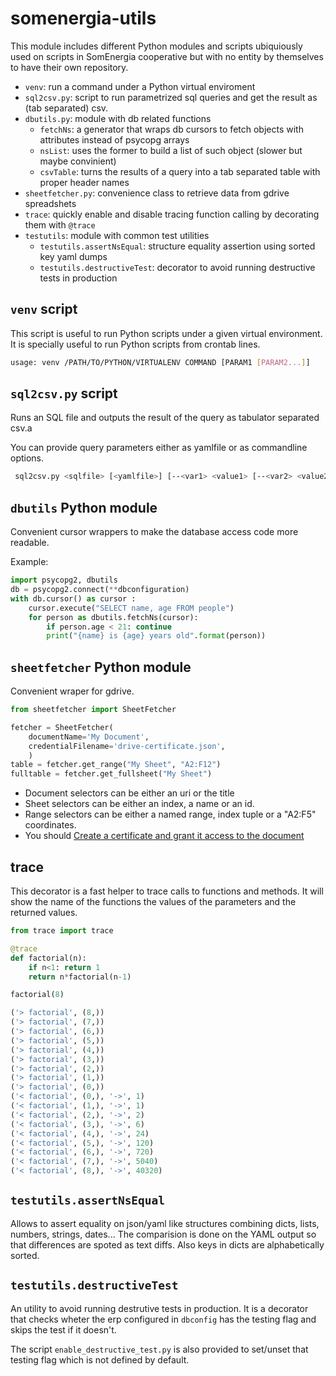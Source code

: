 # somenergia-utils

This module includes different Python modules and scripts
ubiquiously used on scripts in SomEnergia cooperative
but with no entity by themselves to have their own repository.


- `venv`: run a command under a Python virtual enviroment
- `sql2csv.py`: script to run parametrized sql queries and get the result as (tab separated) csv.
- `dbutils.py`: module with db related functions
	- `fetchNs`: a generator that wraps db cursors to fetch objects with attributes instead of psycopg arrays
	- `nsList`: uses the former to build a list of such object (slower but maybe convinient)
	- `csvTable`: turns the results of a query into a tab separated table with proper header names
- `sheetfetcher.py`: convenience class to retrieve data from gdrive spreadshets
- `trace`: quickly enable and disable tracing function calling by decorating them with `@trace`
- `testutils`: module with common test utilities
	- `testutils.assertNsEqual`: structure equality assertion using sorted key yaml dumps
	- `testutils.destructiveTest`: decorator to avoid running destructive tests in production

## `venv` script

This script is useful to run Python scripts under a given virtual environment.
It is specially useful to run Python scripts from crontab lines.

```bash
usage: venv /PATH/TO/PYTHON/VIRTUALENV COMMAND [PARAM1 [PARAM2...]]
```

## `sql2csv.py` script

Runs an SQL file and outputs the result of the query as tabulator separated csv.a

You can provide query parameters either as yamlfile or as commandline options.

```bash
 sql2csv.py <sqlfile> [<yamlfile>] [--<var1> <value1> [--<var2> <value2> ..] ]
```

## `dbutils` Python module

Convenient cursor wrappers to make the database access code more readable.

Example:

```python
import psycopg2, dbutils
db = psycopg2.connect(**dbconfiguration)
with db.cursor() as cursor :
	cursor.execute("SELECT name, age FROM people")
	for person as dbutils.fetchNs(cursor):
		if person.age < 21: continue
		print("{name} is {age} years old".format(person))
```

## `sheetfetcher` Python module

Convenient wraper for gdrive.

```python
from sheetfetcher import SheetFetcher

fetcher = SheetFetcher(
	documentName='My Document',
	credentialFilename='drive-certificate.json',
	)
table = fetcher.get_range("My Sheet", "A2:F12")
fulltable = fetcher.get_fullsheet("My Sheet")
```

- Document selectors can be either an uri or the title
- Sheet selectors can be either an index, a name or an id.
- Range selectors can be either a named range, index tuple or a "A2:F5" coordinates.
- You should [Create a certificate and grant it access to the document](http://gspread.readthedocs.org/en/latest/oauth2.html)

## trace

This decorator is a fast helper to trace calls to functions and methods.
It will show the name of the functions the values of the parameters and the returned values.

```python
from trace import trace

@trace
def factorial(n):
    if n<1: return 1
    return n*factorial(n-1)

factorial(8)

('> factorial', (8,))
('> factorial', (7,))
('> factorial', (6,))
('> factorial', (5,))
('> factorial', (4,))
('> factorial', (3,))
('> factorial', (2,))
('> factorial', (1,))
('> factorial', (0,))
('< factorial', (0,), '->', 1)
('< factorial', (1,), '->', 1)
('< factorial', (2,), '->', 2)
('< factorial', (3,), '->', 6)
('< factorial', (4,), '->', 24)
('< factorial', (5,), '->', 120)
('< factorial', (6,), '->', 720)
('< factorial', (7,), '->', 5040)
('< factorial', (8,), '->', 40320)

```

## `testutils.assertNsEqual`

Allows to assert equality on json/yaml like structures combining
dicts, lists, numbers, strings, dates...
The comparision is done on the YAML output so that differences are
spoted as text diffs.
Also keys in dicts are alphabetically sorted.


## `testutils.destructiveTest`

An utility to avoid running destrutive tests in production.
It is a decorator that checks wheter the erp configured in `dbconfig`
has the testing flag and skips the test if it doesn't.

The script `enable_destructive_test.py` is also provided to set/unset
that testing flag which is not defined by default.



